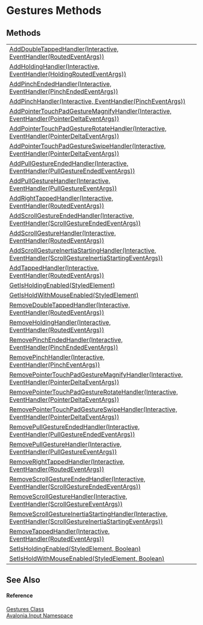 # Gestures Methods




## Methods
<table>
<tr>
<td><a href="M_Avalonia_Input_Gestures_AddDoubleTappedHandler">AddDoubleTappedHandler(Interactive, EventHandler(RoutedEventArgs))</a></td>
<td> </td>
</tr>
<tr>
<td><a href="M_Avalonia_Input_Gestures_AddHoldingHandler">AddHoldingHandler(Interactive, EventHandler(HoldingRoutedEventArgs))</a></td>
<td> </td>
</tr>
<tr>
<td><a href="M_Avalonia_Input_Gestures_AddPinchEndedHandler">AddPinchEndedHandler(Interactive, EventHandler(PinchEndedEventArgs))</a></td>
<td> </td>
</tr>
<tr>
<td><a href="M_Avalonia_Input_Gestures_AddPinchHandler">AddPinchHandler(Interactive, EventHandler(PinchEventArgs))</a></td>
<td> </td>
</tr>
<tr>
<td><a href="M_Avalonia_Input_Gestures_AddPointerTouchPadGestureMagnifyHandler">AddPointerTouchPadGestureMagnifyHandler(Interactive, EventHandler(PointerDeltaEventArgs))</a></td>
<td> </td>
</tr>
<tr>
<td><a href="M_Avalonia_Input_Gestures_AddPointerTouchPadGestureRotateHandler">AddPointerTouchPadGestureRotateHandler(Interactive, EventHandler(PointerDeltaEventArgs))</a></td>
<td> </td>
</tr>
<tr>
<td><a href="M_Avalonia_Input_Gestures_AddPointerTouchPadGestureSwipeHandler">AddPointerTouchPadGestureSwipeHandler(Interactive, EventHandler(PointerDeltaEventArgs))</a></td>
<td> </td>
</tr>
<tr>
<td><a href="M_Avalonia_Input_Gestures_AddPullGestureEndedHandler">AddPullGestureEndedHandler(Interactive, EventHandler(PullGestureEndedEventArgs))</a></td>
<td> </td>
</tr>
<tr>
<td><a href="M_Avalonia_Input_Gestures_AddPullGestureHandler">AddPullGestureHandler(Interactive, EventHandler(PullGestureEventArgs))</a></td>
<td> </td>
</tr>
<tr>
<td><a href="M_Avalonia_Input_Gestures_AddRightTappedHandler">AddRightTappedHandler(Interactive, EventHandler(RoutedEventArgs))</a></td>
<td> </td>
</tr>
<tr>
<td><a href="M_Avalonia_Input_Gestures_AddScrollGestureEndedHandler">AddScrollGestureEndedHandler(Interactive, EventHandler(ScrollGestureEndedEventArgs))</a></td>
<td> </td>
</tr>
<tr>
<td><a href="M_Avalonia_Input_Gestures_AddScrollGestureHandler">AddScrollGestureHandler(Interactive, EventHandler(RoutedEventArgs))</a></td>
<td> </td>
</tr>
<tr>
<td><a href="M_Avalonia_Input_Gestures_AddScrollGestureInertiaStartingHandler">AddScrollGestureInertiaStartingHandler(Interactive, EventHandler(ScrollGestureInertiaStartingEventArgs))</a></td>
<td> </td>
</tr>
<tr>
<td><a href="M_Avalonia_Input_Gestures_AddTappedHandler">AddTappedHandler(Interactive, EventHandler(RoutedEventArgs))</a></td>
<td> </td>
</tr>
<tr>
<td><a href="M_Avalonia_Input_Gestures_GetIsHoldingEnabled">GetIsHoldingEnabled(StyledElement)</a></td>
<td> </td>
</tr>
<tr>
<td><a href="M_Avalonia_Input_Gestures_GetIsHoldWithMouseEnabled">GetIsHoldWithMouseEnabled(StyledElement)</a></td>
<td> </td>
</tr>
<tr>
<td><a href="M_Avalonia_Input_Gestures_RemoveDoubleTappedHandler">RemoveDoubleTappedHandler(Interactive, EventHandler(RoutedEventArgs))</a></td>
<td> </td>
</tr>
<tr>
<td><a href="M_Avalonia_Input_Gestures_RemoveHoldingHandler">RemoveHoldingHandler(Interactive, EventHandler(RoutedEventArgs))</a></td>
<td> </td>
</tr>
<tr>
<td><a href="M_Avalonia_Input_Gestures_RemovePinchEndedHandler">RemovePinchEndedHandler(Interactive, EventHandler(PinchEndedEventArgs))</a></td>
<td> </td>
</tr>
<tr>
<td><a href="M_Avalonia_Input_Gestures_RemovePinchHandler">RemovePinchHandler(Interactive, EventHandler(PinchEventArgs))</a></td>
<td> </td>
</tr>
<tr>
<td><a href="M_Avalonia_Input_Gestures_RemovePointerTouchPadGestureMagnifyHandler">RemovePointerTouchPadGestureMagnifyHandler(Interactive, EventHandler(PointerDeltaEventArgs))</a></td>
<td> </td>
</tr>
<tr>
<td><a href="M_Avalonia_Input_Gestures_RemovePointerTouchPadGestureRotateHandler">RemovePointerTouchPadGestureRotateHandler(Interactive, EventHandler(PointerDeltaEventArgs))</a></td>
<td> </td>
</tr>
<tr>
<td><a href="M_Avalonia_Input_Gestures_RemovePointerTouchPadGestureSwipeHandler">RemovePointerTouchPadGestureSwipeHandler(Interactive, EventHandler(PointerDeltaEventArgs))</a></td>
<td> </td>
</tr>
<tr>
<td><a href="M_Avalonia_Input_Gestures_RemovePullGestureEndedHandler">RemovePullGestureEndedHandler(Interactive, EventHandler(PullGestureEndedEventArgs))</a></td>
<td> </td>
</tr>
<tr>
<td><a href="M_Avalonia_Input_Gestures_RemovePullGestureHandler">RemovePullGestureHandler(Interactive, EventHandler(PullGestureEventArgs))</a></td>
<td> </td>
</tr>
<tr>
<td><a href="M_Avalonia_Input_Gestures_RemoveRightTappedHandler">RemoveRightTappedHandler(Interactive, EventHandler(RoutedEventArgs))</a></td>
<td> </td>
</tr>
<tr>
<td><a href="M_Avalonia_Input_Gestures_RemoveScrollGestureEndedHandler">RemoveScrollGestureEndedHandler(Interactive, EventHandler(ScrollGestureEndedEventArgs))</a></td>
<td> </td>
</tr>
<tr>
<td><a href="M_Avalonia_Input_Gestures_RemoveScrollGestureHandler">RemoveScrollGestureHandler(Interactive, EventHandler(ScrollGestureEventArgs))</a></td>
<td> </td>
</tr>
<tr>
<td><a href="M_Avalonia_Input_Gestures_RemoveScrollGestureInertiaStartingHandler">RemoveScrollGestureInertiaStartingHandler(Interactive, EventHandler(ScrollGestureInertiaStartingEventArgs))</a></td>
<td> </td>
</tr>
<tr>
<td><a href="M_Avalonia_Input_Gestures_RemoveTappedHandler">RemoveTappedHandler(Interactive, EventHandler(RoutedEventArgs))</a></td>
<td> </td>
</tr>
<tr>
<td><a href="M_Avalonia_Input_Gestures_SetIsHoldingEnabled">SetIsHoldingEnabled(StyledElement, Boolean)</a></td>
<td> </td>
</tr>
<tr>
<td><a href="M_Avalonia_Input_Gestures_SetIsHoldWithMouseEnabled">SetIsHoldWithMouseEnabled(StyledElement, Boolean)</a></td>
<td> </td>
</tr>
</table>

## See Also


#### Reference
<a href="T_Avalonia_Input_Gestures">Gestures Class</a>  
<a href="N_Avalonia_Input">Avalonia.Input Namespace</a>  
